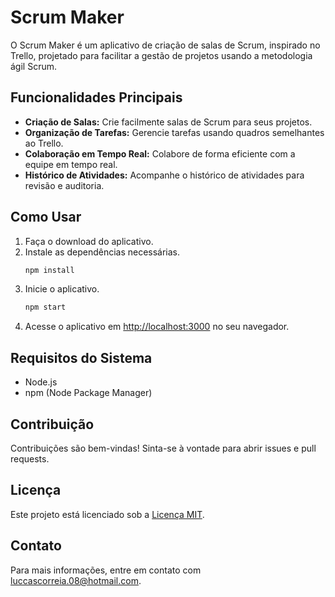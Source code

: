 # Scrum Maker

O Scrum Maker é um aplicativo de criação de salas de Scrum, inspirado no Trello, projetado para facilitar a gestão de projetos usando a metodologia ágil Scrum.

## Funcionalidades Principais

- **Criação de Salas:** Crie facilmente salas de Scrum para seus projetos.
- **Organização de Tarefas:** Gerencie tarefas usando quadros semelhantes ao Trello.
- **Colaboração em Tempo Real:** Colabore de forma eficiente com a equipe em tempo real.
- **Histórico de Atividades:** Acompanhe o histórico de atividades para revisão e auditoria.

## Como Usar

1. Faça o download do aplicativo.
2. Instale as dependências necessárias.
    ```bash
    npm install
    ```
3. Inicie o aplicativo.
    ```bash
    npm start
    ```
4. Acesse o aplicativo em [http://localhost:3000](http://localhost:3000) no seu navegador.

## Requisitos do Sistema

- Node.js
- npm (Node Package Manager)

## Contribuição

Contribuições são bem-vindas! Sinta-se à vontade para abrir issues e pull requests.

## Licença

Este projeto está licenciado sob a [Licença MIT](LICENSE).

## Contato

Para mais informações, entre em contato com [luccascorreia.08@hotmail.com](mailto:luccascorreia.08@hotmail.com).

